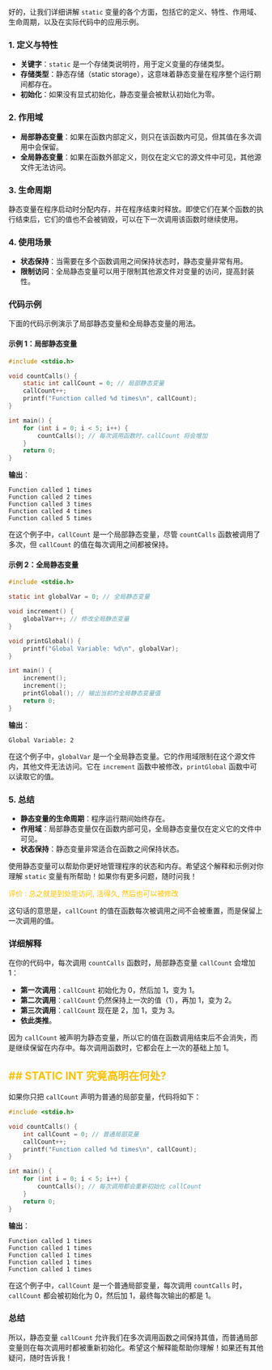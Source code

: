 好的，让我们详细讲解 `static` 变量的各个方面，包括它的定义、特性、作用域、生命周期，以及在实际代码中的应用示例。

### 1. 定义与特性

- **关键字**：`static` 是一个存储类说明符，用于定义变量的存储类型。
- **存储类型**：静态存储（static storage），这意味着静态变量在程序整个运行期间都存在。
- **初始化**：如果没有显式初始化，静态变量会被默认初始化为零。

### 2. 作用域

- **局部静态变量**：如果在函数内部定义，则只在该函数内可见，但其值在多次调用中会保留。
- **全局静态变量**：如果在函数外部定义，则仅在定义它的源文件中可见，其他源文件无法访问。

### 3. 生命周期

静态变量在程序启动时分配内存，并在程序结束时释放。即使它们在某个函数的执行结束后，它们的值也不会被销毁，可以在下一次调用该函数时继续使用。

### 4. 使用场景

- **状态保持**：当需要在多个函数调用之间保持状态时，静态变量非常有用。
- **限制访问**：全局静态变量可以用于限制其他源文件对变量的访问，提高封装性。

### 代码示例

下面的代码示例演示了局部静态变量和全局静态变量的用法。

#### 示例 1：局部静态变量

```c
#include <stdio.h>

void countCalls() {
    static int callCount = 0; // 局部静态变量
    callCount++;
    printf("Function called %d times\n", callCount);
}

int main() {
    for (int i = 0; i < 5; i++) {
        countCalls(); // 每次调用函数时，callCount 将会增加
    }
    return 0;
}
```

**输出**：
```
Function called 1 times
Function called 2 times
Function called 3 times
Function called 4 times
Function called 5 times
```

在这个例子中，`callCount` 是一个局部静态变量，尽管 `countCalls` 函数被调用了多次，但 `callCount` 的值在每次调用之间都被保持。

#### 示例 2：全局静态变量

```c
#include <stdio.h>

static int globalVar = 0; // 全局静态变量

void increment() {
    globalVar++; // 修改全局静态变量
}

void printGlobal() {
    printf("Global Variable: %d\n", globalVar);
}

int main() {
    increment();
    increment();
    printGlobal(); // 输出当前的全局静态变量值
    return 0;
}
```

**输出**：
```
Global Variable: 2
```

在这个例子中，`globalVar` 是一个全局静态变量。它的作用域限制在这个源文件内，其他文件无法访问。它在 `increment` 函数中被修改，`printGlobal` 函数中可以读取它的值。

### 5. 总结

- **静态变量的生命周期**：程序运行期间始终存在。
- **作用域**：局部静态变量仅在函数内部可见，全局静态变量仅在定义它的文件中可见。
- **状态保持**：静态变量非常适合在函数之间保持状态。

使用静态变量可以帮助你更好地管理程序的状态和内存。希望这个解释和示例对你理解 `static` 变量有所帮助！如果你有更多问题，随时问我！

<font color="#ffc000">评价 : 总之就是到处能访问, 活得久, 然后也可以被修改</font>

这句话的意思是，`callCount` 的值在函数每次被调用之间不会被重置，而是保留上一次调用的值。

### 详细解释

在你的代码中，每次调用 `countCalls` 函数时，局部静态变量 `callCount` 会增加 1：

- **第一次调用**：`callCount` 初始化为 0，然后加 1，变为 1。
- **第二次调用**：`callCount` 仍然保持上一次的值（1），再加 1，变为 2。
- **第三次调用**：`callCount` 现在是 2，加 1，变为 3。
- **依此类推**。

因为 `callCount` 被声明为静态变量，所以它的值在函数调用结束后不会消失，而是继续保留在内存中。每次调用函数时，它都会在上一次的基础上加 1。

## <font color="#ffc000">## STATIC INT 究竟高明在何处?</font>

如果你只把 `callCount` 声明为普通的局部变量，代码将如下：

```c
#include <stdio.h>

void countCalls() {
    int callCount = 0; // 普通局部变量
    callCount++;
    printf("Function called %d times\n", callCount);
}

int main() {
    for (int i = 0; i < 5; i++) {
        countCalls(); // 每次调用都会重新初始化 callCount
    }
    return 0;
}
```

**输出**：
```
Function called 1 times
Function called 1 times
Function called 1 times
Function called 1 times
Function called 1 times
```

在这个例子中，`callCount` 是一个普通局部变量，每次调用 `countCalls` 时，`callCount` 都会被初始化为 0，然后加 1，最终每次输出的都是 1。

### 总结

所以，静态变量 `callCount` 允许我们在多次调用函数之间保持其值，而普通局部变量则在每次调用时都被重新初始化。希望这个解释能帮助你理解！如果还有其他疑问，随时告诉我！
